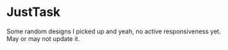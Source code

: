 # JustTask
Some random designs I picked up and yeah, no active responsiveness yet. May or may not update it.
